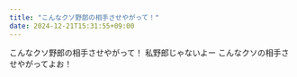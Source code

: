 ```yaml
---
title: "こんなクソ野郎の相手させやがって！"
date: 2024-12-21T15:31:55+09:00
---
```

こんなクソ野郎の相手させやがって！
私野郎じゃないよー
こんなクソの相手させやがってよお！
